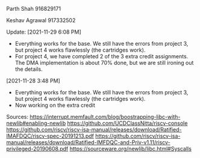 Parth Shah
916829171

Keshav Agrawal
917332502

Update: 
[2021-11-29 6:08 PM]

- Everything works for the base. We still have the errors from project 3, but project 4 works flawlessly (the cartridges work).
- For project 4, we have completed 2 of the 3 extra credit assignments. The DMA implementation is about 70% done, but we are still ironing out the details.

[2021-11-28 3:48 PM]
- Everything works for the base. We still have the errors from project 3, but project 4 works flawlessly (the cartridges work).
- Now working on the extra credit

Sources:
https://interrupt.memfault.com/blog/boostrapping-libc-with-newlib#enabling-newlib
https://github.com/UCDClassNitta/riscv-console
https://github.com/riscv/riscv-isa-manual/releases/download/Ratified-IMAFDQC/riscv-spec-20191213.pdf
https://github.com/riscv/riscv-isa-manual/releases/download/Ratified-IMFDQC-and-Priv-v1.11/riscv-privileged-20190608.pdf
https://sourceware.org/newlib/libc.html#Syscalls